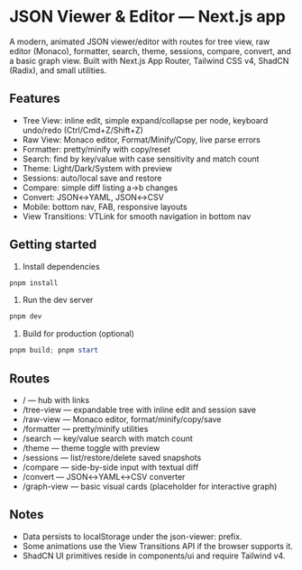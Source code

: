 # JSON Viewer & Editor — Next.js app

A modern, animated JSON viewer/editor with routes for tree view, raw editor (Monaco), formatter, search, theme, sessions, compare, convert, and a basic graph view. Built with Next.js App Router, Tailwind CSS v4, ShadCN (Radix), and small utilities.

## Features

- Tree View: inline edit, simple expand/collapse per node, keyboard undo/redo (Ctrl/Cmd+Z/Shift+Z)
- Raw View: Monaco editor, Format/Minify/Copy, live parse errors
- Formatter: pretty/minify with copy/reset
- Search: find by key/value with case sensitivity and match count
- Theme: Light/Dark/System with preview
- Sessions: auto/local save and restore
- Compare: simple diff listing a→b changes
- Convert: JSON↔YAML, JSON↔CSV
- Mobile: bottom nav, FAB, responsive layouts
- View Transitions: VTLink for smooth navigation in bottom nav

## Getting started

1. Install dependencies

```powershell
pnpm install
```

1. Run the dev server

```powershell
pnpm dev
```

1. Build for production (optional)

```powershell
pnpm build; pnpm start
```

## Routes

- / — hub with links
- /tree-view — expandable tree with inline edit and session save
- /raw-view — Monaco editor, format/minify/copy/save
- /formatter — pretty/minify utilities
- /search — key/value search with match count
- /theme — theme toggle with preview
- /sessions — list/restore/delete saved snapshots
- /compare — side-by-side input with textual diff
- /convert — JSON↔YAML↔CSV converter
- /graph-view — basic visual cards (placeholder for interactive graph)

## Notes

- Data persists to localStorage under the json-viewer: prefix.
- Some animations use the View Transitions API if the browser supports it.
- ShadCN UI primitives reside in components/ui and require Tailwind v4.
